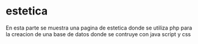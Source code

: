 # estetica
En esta parte se muestra una pagina de estetica donde se utiliza php para la creacion de una base de datos
donde se contruye con java script y css
